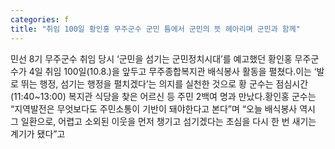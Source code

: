 ```yaml
---
categories: f
title: "취임 100일 황인홍 무주군수 군민 틈에서 군민의 뜻 헤아리며 군민과 함께"
---
```

민선 8기 무주군수 취임 당시 ‘군민을 섬기는 군민정치시대’를 예고했던 황인홍 무주군수가 4일 취임 100일(10.8.)을 앞두고 무주종합복지관 배식봉사 활동을 펼쳤다.이는 ‘발로 뛰는 행정, 섬기는 행정을 펼치겠다’는 의지를 실천한 것으로 황 군수는 점심시간(11:40~13:00) 복지관 식당을 찾은 어르신 등 주민 2백여 명과 만났다.황인홍 군수는 “지역발전은 무엇보다도 주민소통이 기반이 돼야한다고 본다”며 “오늘 배식봉사 역시 그 일환으로, 어렵고 소외된 이웃을 먼저 챙기고 섬기겠다는 초심을 다시 한 번 새기는 계기가 됐다”고